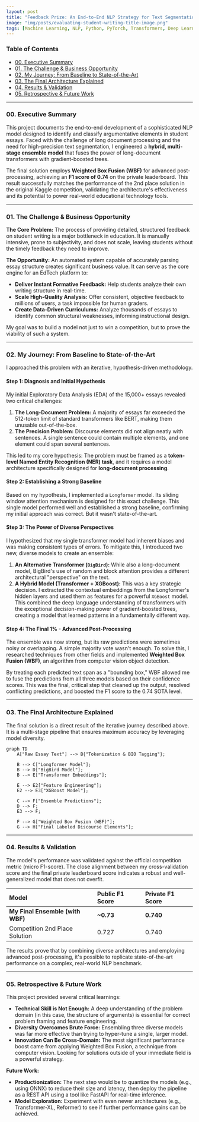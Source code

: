 ```yaml
---
layout: post
title: "Feedback Prize: An End-to-End NLP Strategy for Text Segmentation"
image: "img/posts/evaluating-student-writing-title-image.png"
tags: [Machine Learning, NLP, Python, PyTorch, Transformers, Deep Learning, Ensemble Methods, Kaggle]
---
```


### Table of Contents
*   [00. Executive Summary](#overview-main)
*   [01. The Challenge & Business Opportunity](#business-impact)
*   [02. My Journey: From Baseline to State-of-the-Art](#the-journey)
*   [03. The Final Architecture Explained](#tech-solution)
*   [04. Results & Validation](#results)
*   [05. Retrospective & Future Work](#learnings)

---

### <a name="overview-main"></a>00. Executive Summary

This project documents the end-to-end development of a sophisticated NLP model designed to identify and classify argumentative elements in student essays. Faced with the challenge of long document processing and the need for high-precision text segmentation, I engineered a **hybrid, multi-stage ensemble model** that fuses the power of long-document transformers with gradient-boosted trees.

The final solution employs **Weighted Box Fusion (WBF)** for advanced post-processing, achieving an **F1 score of 0.74** on the private leaderboard. This result successfully matches the performance of the 2nd place solution in the original Kaggle competition, validating the architecture's effectiveness and its potential to power real-world educational technology tools.

---

### <a name="business-impact"></a>01. The Challenge & Business Opportunity

**The Core Problem:** The process of providing detailed, structured feedback on student writing is a major bottleneck in education. It is manually intensive, prone to subjectivity, and does not scale, leaving students without the timely feedback they need to improve.

**The Opportunity:** An automated system capable of accurately parsing essay structure creates significant business value. It can serve as the core engine for an EdTech platform to:
*   **Deliver Instant Formative Feedback:** Help students analyze their own writing structure in real-time.
*   **Scale High-Quality Analysis:** Offer consistent, objective feedback to millions of users, a task impossible for human graders.
*   **Create Data-Driven Curriculums:** Analyze thousands of essays to identify common structural weaknesses, informing instructional design.

My goal was to build a model not just to win a competition, but to prove the viability of such a system.

---

### <a name="the-journey"></a>02. My Journey: From Baseline to State-of-the-Art

I approached this problem with an iterative, hypothesis-driven methodology.

#### Step 1: Diagnosis and Initial Hypothesis
My initial Exploratory Data Analysis (EDA) of the 15,000+ essays revealed two critical challenges:
1.  **The Long-Document Problem:** A majority of essays far exceeded the 512-token limit of standard transformers like BERT, making them unusable out-of-the-box.
2.  **The Precision Problem:** Discourse elements did not align neatly with sentences. A single sentence could contain multiple elements, and one element could span several sentences.

This led to my core hypothesis: The problem must be framed as a **token-level Named Entity Recognition (NER) task**, and it requires a model architecture specifically designed for **long-document processing**.

#### Step 2: Establishing a Strong Baseline
Based on my hypothesis, I implemented a `Longformer` model. Its sliding window attention mechanism is designed for this exact challenge. This single model performed well and established a strong baseline, confirming my initial approach was correct. But it wasn't state-of-the-art.

#### Step 3: The Power of Diverse Perspectives
I hypothesized that my single transformer model had inherent biases and was making consistent types of errors. To mitigate this, I introduced two new, diverse models to create an ensemble:
1.  **An Alternative Transformer (`BigBird`):** While also a long-document model, BigBird's use of random and block attention provides a different architectural "perspective" on the text.
2.  **A Hybrid Model (Transformer + XGBoost):** This was a key strategic decision. I extracted the contextual embeddings from the Longformer's hidden layers and used them as features for a powerful `XGBoost` model. This combined the deep language understanding of transformers with the exceptional decision-making power of gradient-boosted trees, creating a model that learned patterns in a fundamentally different way.

#### Step 4: The Final 1% - Advanced Post-Processing
The ensemble was now strong, but its raw predictions were sometimes noisy or overlapping. A simple majority vote wasn't enough. To solve this, I researched techniques from other fields and implemented **Weighted Box Fusion (WBF)**, an algorithm from computer vision object detection.

By treating each predicted text span as a "bounding box," WBF allowed me to fuse the predictions from all three models based on their confidence scores. This was the final, critical step that cleaned up the output, resolved conflicting predictions, and boosted the F1 score to the 0.74 SOTA level.

---

### <a name="tech-solution"></a>03. The Final Architecture Explained

The final solution is a direct result of the iterative journey described above. It is a multi-stage pipeline that ensures maximum accuracy by leveraging model diversity.

```mermaid
graph TD
    A["Raw Essay Text"] --> B{"Tokenization & BIO Tagging"};
    
    B --> C["Longformer Model"];
    B --> D["BigBird Model"];
    B --> E["Transformer Embeddings"];
    
    E --> E2["Feature Engineering"];
    E2 --> E3["XGBoost Model"];
    
    C --> F["Ensemble Predictions"];
    D --> F;
    E3 --> F;

    F --> G["Weighted Box Fusion (WBF)"];
    G --> H["Final Labeled Discourse Elements"];
```

---

### <a name="results"></a>04. Results & Validation

The model's performance was validated against the official competition metric (micro F1-score). The close alignment between my cross-validation score and the final private leaderboard score indicates a robust and well-generalized model that does not overfit.

| Model | Public F1 Score | Private F1 Score |
| :--- | :--- | :--- |
| **My Final Ensemble (with WBF)** | **~0.73** | **0.740** |
| Competition 2nd Place Solution | 0.727 | 0.740 |

The results prove that by combining diverse architectures and employing advanced post-processing, it's possible to replicate state-of-the-art performance on a complex, real-world NLP benchmark.

---

### <a name="learnings"></a>05. Retrospective & Future Work

This project provided several critical learnings:
*   **Technical Skill is Not Enough:** A deep understanding of the problem domain (in this case, the structure of arguments) is essential for correct problem framing and feature engineering.
*   **Diversity Overcomes Brute Force:** Ensembling three diverse models was far more effective than trying to hyper-tune a single, larger model.
*   **Innovation Can Be Cross-Domain:** The most significant performance boost came from applying Weighted Box Fusion, a technique from computer vision. Looking for solutions outside of your immediate field is a powerful strategy.

**Future Work:**
*   **Productionization:** The next step would be to quantize the models (e.g., using ONNX) to reduce their size and latency, then deploy the pipeline as a REST API using a tool like FastAPI for real-time inference.
*   **Model Exploration:** Experiment with even newer architectures (e.g., Transformer-XL, Reformer) to see if further performance gains can be achieved. 